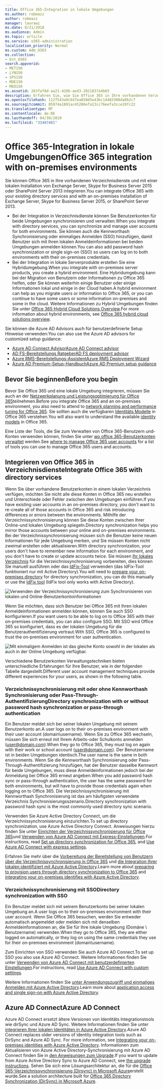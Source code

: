 ```yaml
---
title: Office 365-Integration in lokale Umgebungen
ms.author: robmazz
author: robmazz
manager: laurawi
ms.date: 8/21/2018
ms.audience: Admin
ms.topic: article
ms.service: o365-administration
localization_priority: Normal
ms.custom: Adm_O365
ms.collection:
- Ent_O365
search.appverid:
- MET150
- LYN150
- SPS150
- MOE150
- MED150
ms.assetid: 263faf8d-aa21-428b-aed3-2021837a4b65
description: Erfahren Sie, wie Sie Office 365 in Ihre vorhandenen Verzeichnisdienste integrieren.
ms.openlocfilehash: 112f543a9c647ea850d5e43bc14483308da0b2c7
ms.sourcegitcommit: 85974a1891ac45286efa13cc76eefa3cce28fc22
ms.translationtype: MT
ms.contentlocale: de-DE
ms.lasthandoff: 04/30/2019
ms.locfileid: "33487401"
---
```

# <a name="office-365-integration-with-on-premises-environments"></a><span data-ttu-id="c98df-103">Office 365-Integration in lokale Umgebungen</span><span class="sxs-lookup"><span data-stu-id="c98df-103">Office 365 integration with on-premises environments</span></span>

<span data-ttu-id="c98df-104">Sie können Office 365 in Ihre vorhandenen Verzeichnisdienste und mit einer lokalen Installation von Exchange Server, Skype for Business Server 2015 oder SharePoint Server 2013 integrieren.</span><span class="sxs-lookup"><span data-stu-id="c98df-104">You can integrate Office 365 with your existing directory services and with an on-premises installation of Exchange Server, Skype for Business Server 2015, or SharePoint Server 2013.</span></span>
  
 - <span data-ttu-id="c98df-105">Bei der Integration in Verzeichnisdienste können Sie Benutzerkonten für beide Umgebungen synchronisieren und verwalten.</span><span class="sxs-lookup"><span data-stu-id="c98df-105">When you integrate with directory services, you can synchronize and manage user accounts for both environments.</span></span> <span data-ttu-id="c98df-106">Sie können auch die Kennworthash Synchronisierung oder einmaliges Anmelden (SSO) hinzufügen, damit Benutzer sich mit Ihren lokalen Anmeldeinformationen bei beiden Umgebungen anmelden können.</span><span class="sxs-lookup"><span data-stu-id="c98df-106">You can also add password hash synchronization or single sign-on (SSO) so users can log on to both environments with their on-premises credentials.</span></span>
 - <span data-ttu-id="c98df-107">Bei der Integration in lokale Serverprodukte erstellen Sie eine Hybridumgebung.</span><span class="sxs-lookup"><span data-stu-id="c98df-107">When you integrate with on-premises server products, you create a hybrid environment.</span></span> <span data-ttu-id="c98df-108">Eine Hybridumgebung kann bei der Migration von Benutzern oder Informationen zu Office 365 helfen, oder Sie können weiterhin einige Benutzer oder einige Informationen lokal und einige in der Cloud haben.</span><span class="sxs-lookup"><span data-stu-id="c98df-108">A hybrid environment can help as you migrate users or information to Office 365, or you can continue to have some users or some information on-premises and some in the cloud.</span></span> <span data-ttu-id="c98df-109">Weitere Informationen zu Hybrid Umgebungen finden Sie unter [Office 365 Hybrid Cloud Solutions Overview](https://support.office.com/article/59616fab-acdb-40e9-b414-cf0c965c80b7).</span><span class="sxs-lookup"><span data-stu-id="c98df-109">For more information about hybrid environments, see [Office 365 hybrid cloud solutions overview](https://support.office.com/article/59616fab-acdb-40e9-b414-cf0c965c80b7).</span></span>

<span data-ttu-id="c98df-110">Sie können die Azure AD Advisors auch für benutzerdefinierte Setup Hinweise verwenden:</span><span class="sxs-lookup"><span data-stu-id="c98df-110">You can also use the Azure AD advisors for customized setup guidance:</span></span>
- [<span data-ttu-id="c98df-111">Azure AD Connect Advisor</span><span class="sxs-lookup"><span data-stu-id="c98df-111">Azure AD Connect advisor</span></span>](https://aka.ms/aadconnectpwsync)
- [<span data-ttu-id="c98df-112">AD FS-Bereitstellungs Ratgeber</span><span class="sxs-lookup"><span data-stu-id="c98df-112">AD FS deployment advisor</span></span>](https://aka.ms/adfsguidance)
- [<span data-ttu-id="c98df-113">Azure RMS-Bereitstellungs-Assistent</span><span class="sxs-lookup"><span data-stu-id="c98df-113">Azure RMS Deployment Wizard</span></span>](https://aka.ms/azuremsguidance)
- [<span data-ttu-id="c98df-114">Azure AD Premium-Setup-Handbuch</span><span class="sxs-lookup"><span data-stu-id="c98df-114">Azure AD Premium setup guidance</span></span>](https://aka.ms/aadpguidance)
   
## <a name="before-you-begin"></a><span data-ttu-id="c98df-115">Bevor Sie beginnen</span><span class="sxs-lookup"><span data-stu-id="c98df-115">Before you begin</span></span>
<span data-ttu-id="c98df-116">Bevor Sie Office 365 und eine lokale Umgebung integrieren, müssen Sie auch an der [Netzwerkplanung und Leistungsoptimierung für Office 365](network-planning-and-performance.md)teilnehmen.</span><span class="sxs-lookup"><span data-stu-id="c98df-116">Before you integrate Office 365 and an on-premises environment, you also need to attend to [network planning and performance tuning for Office 365](network-planning-and-performance.md).</span></span> <span data-ttu-id="c98df-117">Sie sollten auch die verfügbaren [Identitäts Modelle](about-office-365-identity.md) in Office 365 verstehen.</span><span class="sxs-lookup"><span data-stu-id="c98df-117">You will also want to understand the available [identity models](about-office-365-identity.md) in Office 365.</span></span> 

<span data-ttu-id="c98df-118">Eine Liste der Tools, die Sie zum Verwalten von Office 365-Benutzern und-Konten verwenden können, finden Sie unter [wo office 365-Benutzerkonten verwaltet](manage-office-365-accounts.md) werden.</span><span class="sxs-lookup"><span data-stu-id="c98df-118">See [where to manage Office 365 user accounts](manage-office-365-accounts.md) for a list of tools you can use to manage Office 365 users and accounts.</span></span> 
  
## <a name="integrate-office-365-with-directory-services"></a><span data-ttu-id="c98df-119">Integrieren von Office 365 in Verzeichnisdienste</span><span class="sxs-lookup"><span data-stu-id="c98df-119">Integrate Office 365 with directory services</span></span>
<span data-ttu-id="c98df-120">Wenn Sie über vorhandene Benutzerkonten in einem lokalen Verzeichnis verfügen, möchten Sie nicht alle diese Konten in Office 365 neu erstellen und Unterschiede oder Fehler zwischen den Umgebungen einführen.</span><span class="sxs-lookup"><span data-stu-id="c98df-120">If you have existing user accounts in an on-premises directory, you don't want to re-create all of those accounts in Office 365 and risk introducing differences or errors between the environments.</span></span> <span data-ttu-id="c98df-121">Mithilfe der Verzeichnissynchronisierung können Sie diese Konten zwischen Ihrer Online-und lokalen Umgebung spiegeln.</span><span class="sxs-lookup"><span data-stu-id="c98df-121">Directory synchronization helps you mirror those accounts between your online and on-premises environments.</span></span> <span data-ttu-id="c98df-122">Bei der Verzeichnissynchronisierung müssen sich die Benutzer keine neuen Informationen für jede Umgebung merken, und Sie müssen Konten nicht zweimal erstellen oder aktualisieren.</span><span class="sxs-lookup"><span data-stu-id="c98df-122">With directory synchronization, your users don't have to remember new information for each environment, and you don't have to create or update accounts twice.</span></span> <span data-ttu-id="c98df-123">Sie müssen [Ihr lokales Verzeichnis](prepare-for-directory-synchronization.md) für die Verzeichnissynchronisierung vorbereiten, dies können Sie manuell ausführen oder das [IdFix-Tool](install-and-run-idfix.md) verwenden (das IdFix-Tool funktioniert nur mit Active Directory).</span><span class="sxs-lookup"><span data-stu-id="c98df-123">You will need to [prepare your on-premises directory](prepare-for-directory-synchronization.md) for directory synchronization, you can do this manually or use the [IdFix tool](install-and-run-idfix.md) (IdFix tool only works with Active Directory).</span></span> 
  
![Verwenden der Verzeichnissynchronisierung zum Synchronisieren von lokalen und Online-Benutzerkontoinformationen](media/a64af0d0-9be6-46b1-8727-277e683abf5e.png)
  
<span data-ttu-id="c98df-125">Wenn Sie möchten, dass sich Benutzer bei Office 365 mit Ihren lokalen Anmeldeinformationen anmelden können, können Sie auch SSO konfigurieren.</span><span class="sxs-lookup"><span data-stu-id="c98df-125">If you want users to be able to log on to Office 365 with their on-premises credentials, you can also configure SSO.</span></span> <span data-ttu-id="c98df-126">Mit SSO wird Office 365 so konfiguriert, dass es der lokalen Umgebung für die Benutzerauthentifizierung vertraut.</span><span class="sxs-lookup"><span data-stu-id="c98df-126">With SSO, Office 365 is configured to trust the on-premises environment for user authentication.</span></span>
  
![Mit einmaligem Anmelden ist das gleiche Konto sowohl in der lokalen als auch in der Online Umgebung verfügbar.](media/d76235f2-8a53-405e-b8ef-dfa4cfc208b8.png)
  
<span data-ttu-id="c98df-128">Verschiedene Benutzerkonten Verwaltungstechniken bieten unterschiedliche Erfahrungen für Ihre Benutzer, wie in der folgenden Tabelle dargestellt.</span><span class="sxs-lookup"><span data-stu-id="c98df-128">Different user account management techniques provide different experiences for your users, as shown in the following table.</span></span>
 
### <a name="directory-synchronization-with-or-without-password-hash-synchronization-or-pass-through-authentication"></a><span data-ttu-id="c98df-129">**Verzeichnissynchronisierung mit oder ohne Kennworthash Synchronisierung oder Pass-Through-Authentifizierung**</span><span class="sxs-lookup"><span data-stu-id="c98df-129">**Directory synchronization with or without password hash synchronization or pass-through authentication**</span></span>
<span data-ttu-id="c98df-130">Ein Benutzer meldet sich bei seiner lokalen Umgebung mit seinem Benutzerkonto an.</span><span class="sxs-lookup"><span data-stu-id="c98df-130">A user logs on to their on-premises environment with their user account (domain\username).</span></span> <span data-ttu-id="c98df-131">Wenn Sie zu Office 365 wechseln, müssen Sie sich erneut mit Ihrem Arbeits-oder Schulkonto anmelden (user@domain.com).</span><span class="sxs-lookup"><span data-stu-id="c98df-131">When they go to Office 365, they must log on again with their work or school account (user@domain.com).</span></span> <span data-ttu-id="c98df-132">Der Benutzername ist in beiden Umgebungen identisch.</span><span class="sxs-lookup"><span data-stu-id="c98df-132">The user name is the same in both environments.</span></span> <span data-ttu-id="c98df-133">Wenn Sie die Kennworthash Synchronisierung oder Pass-Through-Authentifizierung hinzufügen, hat der Benutzer dasselbe Kennwort für beide Umgebungen, muss diese Anmeldeinformationen jedoch bei der Anmeldung bei Office 365 erneut angeben.</span><span class="sxs-lookup"><span data-stu-id="c98df-133">When you add password hash sync or pass-through authentication, the user has the same password for both environments, but will have to provide those credentials again when logging on to Office 365.</span></span> <span data-ttu-id="c98df-134">Die Verzeichnissynchronisierung mit Kennworthash Synchronisierung ist das am häufigsten verwendete Verzeichnis Synchronisierungsszenario.</span><span class="sxs-lookup"><span data-stu-id="c98df-134">Directory synchronization with password hash sync is the most commonly used directory sync scenario.</span></span>

<span data-ttu-id="c98df-135">Verwenden Sie Azure Active Directory Connect, um die Verzeichnissynchronisierung einzurichten.</span><span class="sxs-lookup"><span data-stu-id="c98df-135">To set up directory synchronization, use Azure Active Directory Connect.</span></span> <span data-ttu-id="c98df-136">Anweisungen hierzu finden Sie unter [Einrichten der Verzeichnissynchronisierung für Office 365](set-up-directory-synchronization.md)und [Verwenden von Azure AD Connect mit Express-Einstellungen](https://go.microsoft.com/fwlink/p/?LinkId=698537).</span><span class="sxs-lookup"><span data-stu-id="c98df-136">For instructions, read [Set up directory synchronization for Office 365](set-up-directory-synchronization.md), and [Use Azure AD Connect with express settings](https://go.microsoft.com/fwlink/p/?LinkId=698537).</span></span>

<span data-ttu-id="c98df-137">Erfahren Sie mehr über die [Vorbereitung der Bereitstellung von Benutzern über die Verzeichnissynchronisierung in Office 365](prepare-for-directory-synchronization.md) und [die Integration Ihrer lokalen identifiziert mit Azure Active Directory](https://go.microsoft.com/fwlink/?LinkId=518101).</span><span class="sxs-lookup"><span data-stu-id="c98df-137">Learn more about [preparing to provision users through directory synchronization to Office 365](prepare-for-directory-synchronization.md) and [integrating your on-premises identifies with Azure Active Directory](https://go.microsoft.com/fwlink/?LinkId=518101).</span></span>

### <a name="directory-synchronization-with-sso"></a><span data-ttu-id="c98df-138">**Verzeichnissynchronisierung mit SSO**</span><span class="sxs-lookup"><span data-stu-id="c98df-138">**Directory synchronization with SSO**</span></span>
<span data-ttu-id="c98df-139">Ein Benutzer meldet sich mit seinem Benutzerkonto bei seiner lokalen Umgebung an.</span><span class="sxs-lookup"><span data-stu-id="c98df-139">A user logs on to their on-premises environment with their user account.</span></span> <span data-ttu-id="c98df-140">Wenn Sie Office 365 besuchen, werden Sie entweder automatisch angemeldet oder melden sich mit denselben Anmeldeinformationen an, die Sie für Ihre lokale Umgebung (Domäne \ Benutzername) verwenden.</span><span class="sxs-lookup"><span data-stu-id="c98df-140">When they go to Office 365, they are either logged on automatically, or they log on using the same credentials they use for their on-premises environment (domain\username).</span></span>

<span data-ttu-id="c98df-141">Zum Einrichten von SSO verwenden Sie auch Azure AD Connect.</span><span class="sxs-lookup"><span data-stu-id="c98df-141">To set up SSO you also use Azure AD Connect.</span></span> <span data-ttu-id="c98df-142">Weitere Informationen finden Sie unter [Verwenden von Azure AD Connect mit benutzerdefinierten Einstellungen](https://go.microsoft.com/fwlink/p/?LinkID=698430).</span><span class="sxs-lookup"><span data-stu-id="c98df-142">For instructions, read [Use Azure AD Connect with custom settings](https://go.microsoft.com/fwlink/p/?LinkID=698430).</span></span>

<span data-ttu-id="c98df-143">Weitere Informationen finden Sie [unter Anwendungszugriff und einmaliges Anmelden mit Azure Active Directory](https://go.microsoft.com/fwlink/p/?LinkId=698604).</span><span class="sxs-lookup"><span data-stu-id="c98df-143">Learn more about [application access and single sign-on with Azure Active Directory](https://go.microsoft.com/fwlink/p/?LinkId=698604).</span></span>

## <a name="azure-ad-connect"></a><span data-ttu-id="c98df-144">Azure AD Connect</span><span class="sxs-lookup"><span data-stu-id="c98df-144">Azure AD Connect</span></span>
<span data-ttu-id="c98df-145">Azure AD Connect ersetzt ältere Versionen von Identitäts Integrationstools wie dirSync und Azure AD Sync. Weitere Informationen finden Sie unter [integrieren Ihrer lokalen Identitäten in Azure Active Directory](https://go.microsoft.com/fwlink/p/?LinkId=527969).</span><span class="sxs-lookup"><span data-stu-id="c98df-145">Azure AD Connect replaces older versions of identity integration tools such as DirSync and Azure AD Sync. For more information, see [Integrating your on-premises identities with Azure Active Directory](https://go.microsoft.com/fwlink/p/?LinkId=527969).</span></span> <span data-ttu-id="c98df-146">Informationen zum Aktualisieren von Azure Active Directory-Synchronisierung mit Azure AD Connect finden Sie in [den Anweisungen zum Upgrade](https://go.microsoft.com/fwlink/p/?LinkId=733240).</span><span class="sxs-lookup"><span data-stu-id="c98df-146">If you want to update from Azure Active Directory Sync to Azure AD Connect, see [the upgrade instructions](https://go.microsoft.com/fwlink/p/?LinkId=733240).</span></span> <span data-ttu-id="c98df-147">Sehen Sie sich eine Lösungsarchitektur an, die für die [Office 365-Verzeichnissynchronisierung (Dirsync) in Microsoft Azure](https://go.microsoft.com/fwlink/?LinkId=517887)erstellt wurde.</span><span class="sxs-lookup"><span data-stu-id="c98df-147">See a solution architecture built for [Office 365 Directory Synchronization (DirSync) in Microsoft Azure](https://go.microsoft.com/fwlink/?LinkId=517887).</span></span>